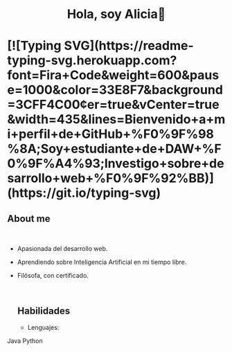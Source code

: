 <h1 align="center"> <b>Hola, soy Alicia👋</b><h1>
<!-- https://readme-typing-svg.herokuapp.com/demo/ para crear SVG--> 
[![Typing SVG](https://readme-typing-svg.herokuapp.com?font=Fira+Code&weight=600&pause=1000&color=33E8F7&background=3CFF4C00&center=true&vCenter=true&width=435&lines=Bienvenido+a+mi+perfil+de+GitHub+%F0%9F%98%8A;Soy+estudiante+de+DAW+%F0%9F%A4%93;Investigo+sobre+desarrollo+web+%F0%9F%92%BB)](https://git.io/typing-svg)



## About me

<br>

- Apasionada del desarrollo web. 
- Aprendiendo sobre Inteligencia Artificial en mi tiempo libre.
- Filósofa, con certificado.

  <br>

  ## Habilidades

  - Lenguajes:
 
Java 
Python


  

